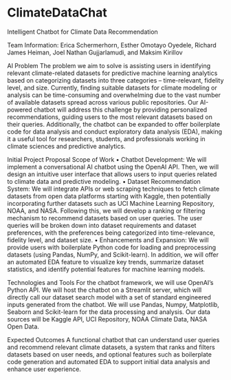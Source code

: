 # ClimateDataChat
Intelligent Chatbot for Climate Data Recommendation

Team Information:
Erica Schermerhorn, Esther Omotayo Oyedele, Richard James Heiman, Joel Nathan Gujjarlamudi, and Maksim Kirillov

AI Problem
The problem we aim to solve is assisting users in identifying relevant climate-related datasets for predictive machine learning analytics based on categorizing datasets into three categories – time-relevant, fidelity level, and size. Currently, finding suitable datasets for climate modeling or analysis can be time-consuming and overwhelming due to the vast number of available datasets spread across various public repositories. Our AI-powered chatbot will address this challenge by providing personalized recommendations, guiding users to the most relevant datasets based on their queries. Additionally, the chatbot can be expanded to offer boilerplate code for data analysis and conduct exploratory data analysis (EDA), making it a useful tool for researchers, students, and professionals working in climate sciences and predictive analytics.

Initial Project Proposal
Scope of Work
•	Chatbot Development: We will implement a conversational AI chatbot using the OpenAI API. Then, we will design an intuitive user interface that allows users to input queries related to climate data and predictive modeling.
•	Dataset Recommendation System: We will integrate APIs or web scraping techniques to fetch climate datasets from open data platforms starting with Kaggle, then potentially incorporating further datasets such as UCI Machine Learning Repository, NOAA, and NASA. Following this, we will develop a ranking or filtering mechanism to recommend datasets based on user queries. The user queries will be broken down into dataset requirements and dataset preferences, with the preferences being categorized into time-relevance, fidelity level, and dataset size.
•	Enhancements and Expansion: We will provide users with boilerplate Python code for loading and preprocessing datasets (using Pandas, NumPy, and Scikit-learn). In addition, we will offer an automated EDA feature to visualize key trends, summarize dataset statistics, and identify potential features for machine learning models.

Technologies and Tools
For the chatbot framework, we will use OpenAI’s Python API. We will host the chatbot on a Streamlit server, which will directly call our dataset search model with a set of standard engineered inputs generated from the chatbot. We will use Pandas, Numpy, Matplotlib, Seaborn and Scikit-learn for the data processing and analysis. Our data sources will be Kaggle API, UCI Repository, NOAA Climate Data, NASA Open Data.

Expected Outcomes
A functional chatbot that can understand user queries and recommend relevant climate datasets, a system that ranks and filters datasets based on user needs, and optional features such as boilerplate code generation and automated EDA to support initial data analysis and enhance user experience.
